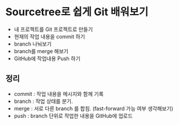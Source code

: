 # Sourcetree로 쉽게 Git 배워보기
- 내 프로젝트를 Git 프로젝트로 만들기
- 현재의 작업 내용을 commit 하기
- branch 나눠보기
- branch를 merge 해보기
- GitHub에 작업내용 Push 하기

## 정리
- commit : 작업 내용을 메시지와 함께 기록
- branch : 작업 상태를 분기.
- merge : 서로 다른 branch 를 합침. (fast-forward 가능 여부 생각해보기)
- push : branch 단위로 작업한 내용을 GitHub에 업로드

